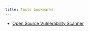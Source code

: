 ```yaml
---
title: Tools bookmarks
---
```


- [Open Source Vulnerability Scanner](https://github.com/google/osv-scanner)
